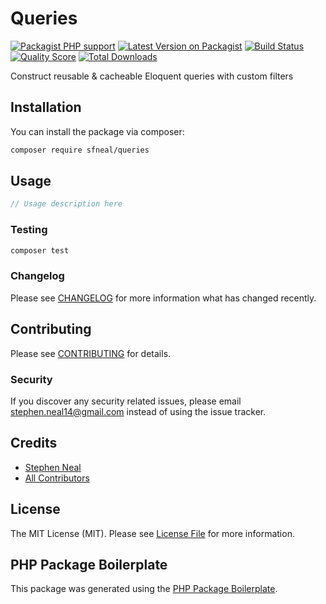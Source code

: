 # Queries

[![Packagist PHP support](https://img.shields.io/packagist/php-v/sfneal/queries)](https://packagist.org/packages/sfneal/queries)
[![Latest Version on Packagist](https://img.shields.io/packagist/v/sfneal/queries.svg?style=flat-square)](https://packagist.org/packages/sfneal/queries)
[![Build Status](https://travis-ci.com/sfneal/queries.svg?branch=master&style=flat-square)](https://travis-ci.com/sfneal/queries)
[![Quality Score](https://img.shields.io/scrutinizer/g/sfneal/queries.svg?style=flat-square)](https://scrutinizer-ci.com/g/sfneal/queries)
[![Total Downloads](https://img.shields.io/packagist/dt/sfneal/queries.svg?style=flat-square)](https://packagist.org/packages/sfneal/queries)

Construct reusable & cacheable Eloquent queries with custom filters

## Installation

You can install the package via composer:

```bash
composer require sfneal/queries
```

## Usage

``` php
// Usage description here
```

### Testing

``` bash
composer test
```

### Changelog

Please see [CHANGELOG](CHANGELOG.md) for more information what has changed recently.

## Contributing

Please see [CONTRIBUTING](CONTRIBUTING.md) for details.

### Security

If you discover any security related issues, please email stephen.neal14@gmail.com instead of using the issue tracker.

## Credits

- [Stephen Neal](https://github.com/sfneal)
- [All Contributors](../../contributors)

## License

The MIT License (MIT). Please see [License File](LICENSE.md) for more information.

## PHP Package Boilerplate

This package was generated using the [PHP Package Boilerplate](https://laravelpackageboilerplate.com).
